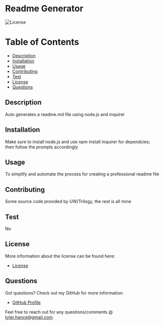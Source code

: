
# Readme Generator
![License](https://img.shields.io/badge/License-Apache-blue.svg)
# Table of Contents
 
- [Description](#description)
- [Installation](#installation)
- [Usage](#usage)
- [Contributing](#contributing)
- [Test](#test)
- [License](#license)
- [Questions](#questions)
 
## Description
 
Auto generates a readme.md file using node.js and inquirer
 
## Installation
Make sure to install node.js and use npm install inquirer for dependcies; then follow the prompts accordingly
 
## Usage
To simplify and automate the process for creating a professional readme file
 
## Contributing
Some source code provided by UW/Trilogy, the rest is all mine
 
## Test
No
 
## License
        
More information about the license can be found here: 

- [License](https://opensource.org/licenses/Apache) 
 
## Questions 
Got questions? Check out my GitHub for more information:
 
- [GitHub Profile](https://github.com/tylerhance)
 
Feel free to reach out for any questions/comments @ tyler.hance@gmail.com.

